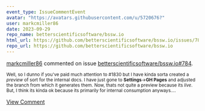 ```yaml
---
event_type: IssueCommentEvent
avatar: "https://avatars.githubusercontent.com/u/5720676?"
user: markcmiller86
date: 2023-09-29
repo_name: betterscientificsoftware/bssw.io
html_url: https://github.com/betterscientificsoftware/bssw.io/issues/784
repo_url: https://github.com/betterscientificsoftware/bssw.io
---
```


<a href='https://github.com/markcmiller86' target='_blank'>markcmiller86</a> commented on issue <a href='https://github.com/betterscientificsoftware/bssw.io/issues/784' target='_blank'>betterscientificsoftware/bssw.io#784</a>.

<small>Well, so I dunno if you've paid much attention to #1830 but I have kinda sorta created a *preview* of sort for the internal docs. I have just gone to **Settings**->**GH Pages** and adjusted the branch from which it generates them. Now, thats not quite a preview because its *live*. But, I think its kinda ok because its primarily for internal consumption anyways....</small>

<a href='https://github.com/betterscientificsoftware/bssw.io/issues/784' target='_blank'>View Comment</a>